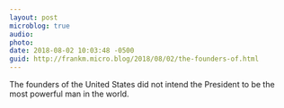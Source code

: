 ```yaml
---
layout: post
microblog: true
audio: 
photo: 
date: 2018-08-02 10:03:48 -0500
guid: http://frankm.micro.blog/2018/08/02/the-founders-of.html
---
```

The founders of the United States did not intend the President to be the most powerful man in the world. 
